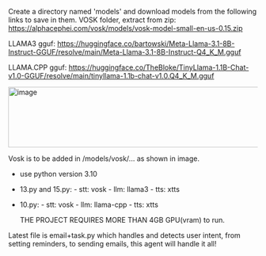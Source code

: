Create a directory named 'models' and download models from the following links to save in them. 
VOSK folder, extract from zip:
https://alphacephei.com/vosk/models/vosk-model-small-en-us-0.15.zip

LLAMA3 gguf:
https://huggingface.co/bartowski/Meta-Llama-3.1-8B-Instruct-GGUF/resolve/main/Meta-Llama-3.1-8B-Instruct-Q4_K_M.gguf 

LLAMA.CPP gguf:
https://huggingface.co/TheBloke/TinyLlama-1.1B-Chat-v1.0-GGUF/resolve/main/tinyllama-1.1b-chat-v1.0.Q4_K_M.gguf

<img width="858" height="122" alt="image" src="https://github.com/user-attachments/assets/5182e7bf-dd6c-4e7e-9805-0a7b89288865" />

Vosk is to be added in /models/vosk/... as shown in image.

- use python version 3.10
- 13.py and 15.py:  - stt: vosk
                    - llm: llama3
                    - tts: xtts

- 10.py:  - stt: vosk
          - llm: llama-cpp
          - tts: xtts

  THE PROJECT REQUIRES MORE THAN 4GB GPU(vram) to run.
  
Latest file is email+task.py which handles and detects user intent, from setting reminders, to sending emails, this agent will handle it all!
